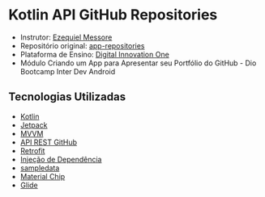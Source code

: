 # Kotlin API GitHub Repositories

- Instrutor: [Ezequiel Messore](https://www.linkedin.com/in/ezequielmessore)
- Repositório original: [app-repositories](https://github.com/EzequielMessore/app-repositories)
- Plataforma de Ensino: [Digital Innovation One](https://digitalinnovation.one/sign-up?ref=K5EF2VCVKA)
- Módulo Criando um App para Apresentar seu Portfólio do GitHub - Dio Bootcamp Inter Dev Android


## Tecnologias Utilizadas

- [Kotlin](https://kotlinlang.org/docs/getting-started.html)
- [Jetpack](https://developer.android.com/jetpack)
- [MVVM](https://developer.android.com/jetpack/guide?gclid=CjwKCAiAjp6BBhAIEiwAkO9Wut2W9TLNRaql75qE26vP_xRvCfTBlBY5j8RHxc_r6RhC1HFPTprbwRoC32cQAvD_BwE&gclsrc=aw.ds)
- [API REST GitHub](https://docs.github.com/pt/rest)
- [Retrofit](https://square.github.io/retrofit)
- [Injeção de Dependência](https://medium.com/collabcode/inje%C3%A7%C3%A3o-de-depend%C3%AAncia-no-kotlin-com-koin-4d093f80cb63)
- [sampledata](https://developer.android.com/studio/write/tool-attributes#toolssample_resources)
- [Material Chip](https://material.io/components/chips/android#using-chips)
- [Glide](https://github.com/bumptech/glide)
